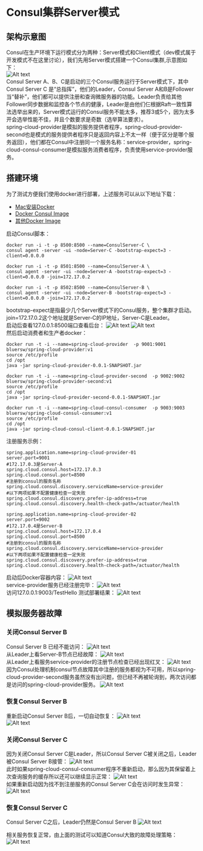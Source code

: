 # Consul集群Server模式

## 架构示意图

Consul在生产环境下运行模式分为两种：Server模式和Client模式（dev模式属于开发模式不在这里讨论），我们先用Server模式搭建一个Consul集群,示意图如下：  
![Alt text](http://static.bluersw.com/images/spring-cloud-consul-client-08.png)  
Consul Server A、B、C是启动的三个Consul服务运行于Server模式下，其中Consul Server C 是“总指挥”，他们的Leader，Consul Server A和B是Follower当“替补”，他们都可以提供注册和查询微服务器的功能。Leader负责给其他Follower同步数据和监控各个节点的健康，Leader是由他们仨根据Raft一致性算法选举出来的，Server模式运行的Consul服务不能太多，推荐3或5个，因为太多开会选举性能不佳，并且个数要求是奇数（选举算法要求）。  
spring-cloud-provider是模拟的服务提供者程序，spring-cloud-provider-second也是模式的服务提供者程序只是返回内容上不太一样（便于区分是哪个服务返回），他们都在Consul中注册同一个服务名称：service-provider，spring-cloud-consul-consumer是模拟服务消费者程序，负责使用service-provider服务。  

## 搭建环境

为了测试方便我们使用docker进行部署，上述服务可以从以下地址下载：

* [Mac安装Docker](https://docs.docker.com/docker-for-mac/)
* [Docker Consul Image](https://learn.hashicorp.com/consul/day-0/containers-guide)
* [其他Docker Image](https://hub.docker.com/u/bluersw)

启动Consul脚本：

```shell
docker run -i -t -p 8500:8500 --name=ConsulServer-C \
consul agent -server -ui -node=Server-C -bootstrap-expect=3 -client=0.0.0.0

docker run -i -t -p 8501:8500 --name=ConsulServer-A \
consul agent -server -ui -node=Server-A -bootstrap-expect=3 -client=0.0.0.0 -join=172.17.0.2

docker run -i -t -p 8502:8500 --name=ConsulServer-B \
consul agent -server -ui -node=Server-B -bootstrap-expect=3 -client=0.0.0.0 -join=172.17.0.2
```

bootstrap-expect是指最少几个Server模式下的Consul服务，整个集群才启动。  
join=172.17.0.2这个地址就是Server-C的IP地址，Server-C是Leader。  
启动后查看127.0.0.1:8500端口查看后台：
![Alt text](http://static.bluersw.com/images/spring-cloud-consul-client-09.png)
![Alt text](http://static.bluersw.com/images/spring-cloud-consul-client-10.png)  
然后启动消费者和生产者docker：

```shell
docker run -t -i --name=spring-cloud-provider  -p 9001:9001 bluersw/spring-cloud-provider:v1
source /etc/profile
cd /opt
java -jar spring-cloud-provider-0.0.1-SNAPSHOT.jar

docker run -t -i --name=spring-cloud-provider-second  -p 9002:9002 bluersw/spring-cloud-provider-second:v1
source /etc/profile
cd /opt
java -jar spring-cloud-provider-second-0.0.1-SNAPSHOT.jar

docker run -t -i --name=spring-cloud-consul-consumer  -p 9003:9003 bluersw/spring-cloud-consul-consumer:v1
source /etc/profile
cd /opt
java -jar spring-cloud-consul-client-0.0.1-SNAPSHOT.jar
```

注册服务示例：

```text
spring.application.name=spring-cloud-provider-01
server.port=9001
#172.17.0.3是Server-A
spring.cloud.consul.host=172.17.0.3
spring.cloud.consul.port=8500
#注册到consul的服务名称
spring.cloud.consul.discovery.serviceName=service-provider
#以下两项如果不配置健康检查一定失败
spring.cloud.consul.discovery.prefer-ip-address=true
spring.cloud.consul.discovery.health-check-path=/actuator/health
```

```text
spring.application.name=spring-cloud-provider-02
server.port=9002
#172.17.0.4是Server-B
spring.cloud.consul.host=172.17.0.4
spring.cloud.consul.port=8500
#注册到consul的服务名称
spring.cloud.consul.discovery.serviceName=service-provider
#以下两项如果不配置健康检查一定失败
spring.cloud.consul.discovery.prefer-ip-address=true
spring.cloud.consul.discovery.health-check-path=/actuator/health

```

启动后Docker容器内容：
![Alt text](http://static.bluersw.com/images/spring-cloud-consul-client-11.png)  
service-provider服务已经注册完毕：
![Alt text](http://static.bluersw.com/images/spring-cloud-consul-client-17.png)  
访问127.0.0.1:9003/TestHello 测试部署结果：
![Alt text](http://static.bluersw.com/images/spring-cloud-consul-client-12.png)  

## 模拟服务器故障

### 关闭Consul Server B

Consul Server B 已经不能访问：
![Alt text](http://static.bluersw.com/images/spring-cloud-consul-client-13.png)  
从Leader上看Server-B节点已经故障：
![Alt text](http://static.bluersw.com/images/spring-cloud-consul-client-14.png)  
从Leader上看服务service-provider的注册节点检查已经出现红叉：
![Alt text](http://static.bluersw.com/images/spring-cloud-consul-client-15.png)  
因为Consul处理机制consul节点故障其中注册的服务都视为不可用，所以spring-cloud-provider-second服务虽然没有出问题，但已经不再被轮询到，两次访问都是访问的spring-cloud-provider服务。
![Alt text](http://static.bluersw.com/images/spring-cloud-consul-client-16.png)  

### 恢复Consul Server B

重新启动Consul Server B后，一切自动恢复：
![Alt text](http://static.bluersw.com/images/spring-cloud-consul-client-18.png)  
![Alt text](http://static.bluersw.com/images/spring-cloud-consul-client-19.png)  

### 关闭Consul Server C

因为关闭Consul Server C是Leader，所以Consul Server C被关闭之后，Leader被Consul Server B接管：
![Alt text](http://static.bluersw.com/images/spring-cloud-consul-client-20.png)  
此时如果spring-cloud-consul-consumer程序不重新启动，那么因为其保留着上次查询服务的缓存所以还可以继续显示正常：
![Alt text](http://static.bluersw.com/images/spring-cloud-consul-client-21.png)  
如果重新启动因为找不到注册服务的Consul Server C会在访问时发生异常：
![Alt text](http://static.bluersw.com/images/spring-cloud-consul-client-22.png)  

### 恢复Consul Server C

Consul Server C之后，Leader仍然是Consul Server B
![Alt text](http://static.bluersw.com/images/spring-cloud-consul-client-23.png)  

相关服务恢复正常，由上面的测试可以知道Consul大致的故障处理策略：
![Alt text](http://static.bluersw.com/images/spring-cloud-consul-client-24.png)  
